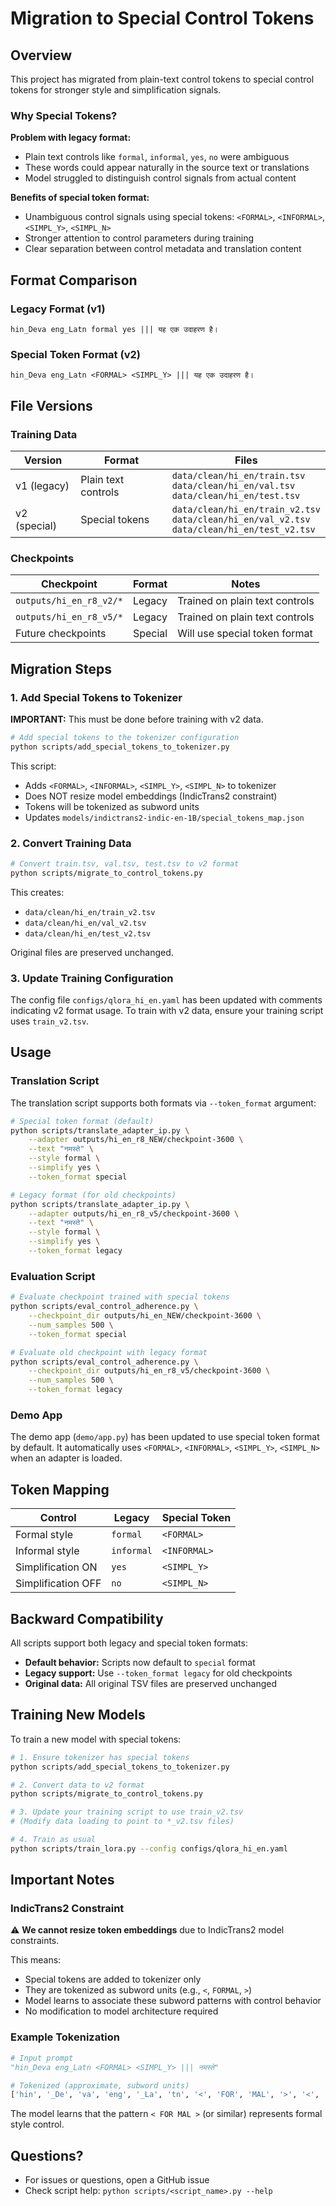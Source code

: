 # Migration to Special Control Tokens

## Overview

This project has migrated from plain-text control tokens to special control tokens for stronger style and simplification signals.

### Why Special Tokens?

**Problem with legacy format:**
- Plain text controls like `formal`, `informal`, `yes`, `no` were ambiguous
- These words could appear naturally in the source text or translations
- Model struggled to distinguish control signals from actual content

**Benefits of special token format:**
- Unambiguous control signals using special tokens: `<FORMAL>`, `<INFORMAL>`, `<SIMPL_Y>`, `<SIMPL_N>`
- Stronger attention to control parameters during training
- Clear separation between control metadata and translation content

## Format Comparison

### Legacy Format (v1)
```
hin_Deva eng_Latn formal yes ||| यह एक उदाहरण है।
```

### Special Token Format (v2)
```
hin_Deva eng_Latn <FORMAL> <SIMPL_Y> ||| यह एक उदाहरण है।
```

## File Versions

### Training Data

| Version | Format | Files |
|---------|--------|-------|
| v1 (legacy) | Plain text controls | `data/clean/hi_en/train.tsv`<br>`data/clean/hi_en/val.tsv`<br>`data/clean/hi_en/test.tsv` |
| v2 (special) | Special tokens | `data/clean/hi_en/train_v2.tsv`<br>`data/clean/hi_en/val_v2.tsv`<br>`data/clean/hi_en/test_v2.tsv` |

### Checkpoints

| Checkpoint | Format | Notes |
|------------|--------|-------|
| `outputs/hi_en_r8_v2/*` | Legacy | Trained on plain text controls |
| `outputs/hi_en_r8_v5/*` | Legacy | Trained on plain text controls |
| Future checkpoints | Special | Will use special token format |

## Migration Steps

### 1. Add Special Tokens to Tokenizer

**IMPORTANT:** This must be done before training with v2 data.

```bash
# Add special tokens to the tokenizer configuration
python scripts/add_special_tokens_to_tokenizer.py
```

This script:
- Adds `<FORMAL>`, `<INFORMAL>`, `<SIMPL_Y>`, `<SIMPL_N>` to tokenizer
- Does NOT resize model embeddings (IndicTrans2 constraint)
- Tokens will be tokenized as subword units
- Updates `models/indictrans2-indic-en-1B/special_tokens_map.json`

### 2. Convert Training Data

```bash
# Convert train.tsv, val.tsv, test.tsv to v2 format
python scripts/migrate_to_control_tokens.py
```

This creates:
- `data/clean/hi_en/train_v2.tsv`
- `data/clean/hi_en/val_v2.tsv`
- `data/clean/hi_en/test_v2.tsv`

Original files are preserved unchanged.

### 3. Update Training Configuration

The config file `configs/qlora_hi_en.yaml` has been updated with comments indicating v2 format usage. To train with v2 data, ensure your training script uses `train_v2.tsv`.

## Usage

### Translation Script

The translation script supports both formats via `--token_format` argument:

```bash
# Special token format (default)
python scripts/translate_adapter_ip.py \
    --adapter outputs/hi_en_r8_NEW/checkpoint-3600 \
    --text "नमस्ते" \
    --style formal \
    --simplify yes \
    --token_format special

# Legacy format (for old checkpoints)
python scripts/translate_adapter_ip.py \
    --adapter outputs/hi_en_r8_v5/checkpoint-3600 \
    --text "नमस्ते" \
    --style formal \
    --simplify yes \
    --token_format legacy
```

### Evaluation Script

```bash
# Evaluate checkpoint trained with special tokens
python scripts/eval_control_adherence.py \
    --checkpoint_dir outputs/hi_en_NEW/checkpoint-3600 \
    --num_samples 500 \
    --token_format special

# Evaluate old checkpoint with legacy format
python scripts/eval_control_adherence.py \
    --checkpoint_dir outputs/hi_en_r8_v5/checkpoint-3600 \
    --num_samples 500 \
    --token_format legacy
```

### Demo App

The demo app (`demo/app.py`) has been updated to use special token format by default. It automatically uses `<FORMAL>`, `<INFORMAL>`, `<SIMPL_Y>`, `<SIMPL_N>` when an adapter is loaded.

## Token Mapping

| Control | Legacy | Special Token |
|---------|--------|---------------|
| Formal style | `formal` | `<FORMAL>` |
| Informal style | `informal` | `<INFORMAL>` |
| Simplification ON | `yes` | `<SIMPL_Y>` |
| Simplification OFF | `no` | `<SIMPL_N>` |

## Backward Compatibility

All scripts support both legacy and special token formats:

- **Default behavior:** Scripts now default to `special` format
- **Legacy support:** Use `--token_format legacy` for old checkpoints
- **Original data:** All original TSV files are preserved unchanged

## Training New Models

To train a new model with special tokens:

```bash
# 1. Ensure tokenizer has special tokens
python scripts/add_special_tokens_to_tokenizer.py

# 2. Convert data to v2 format
python scripts/migrate_to_control_tokens.py

# 3. Update your training script to use train_v2.tsv
# (Modify data loading to point to *_v2.tsv files)

# 4. Train as usual
python scripts/train_lora.py --config configs/qlora_hi_en.yaml
```

## Important Notes

### IndicTrans2 Constraint

⚠️ **We cannot resize token embeddings** due to IndicTrans2 model constraints.

This means:
- Special tokens are added to tokenizer only
- They are tokenized as subword units (e.g., `<`, `FORMAL`, `>`)
- Model learns to associate these subword patterns with control behavior
- No modification to model architecture required

### Example Tokenization

```python
# Input prompt
"hin_Deva eng_Latn <FORMAL> <SIMPL_Y> ||| नमस्ते"

# Tokenized (approximate, subword units)
['hin', '_De', 'va', 'eng', '_La', 'tn', '<', 'FOR', 'MAL', '>', '<', 'SIM', 'PL', '_Y', '>', '|||', ...]
```

The model learns that the pattern `< FOR MAL >` (or similar) represents formal style control.

## Questions?

- For issues or questions, open a GitHub issue
- Check script help: `python scripts/<script_name>.py --help`
